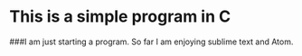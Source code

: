 # This is a simple program in C
###I am just starting a program.
So far I am enjoying sublime text and Atom.
